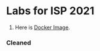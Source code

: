 # Labs for ISP 2021
1) Here is [Docker Image](https://hub.docker.com/repository/docker/ivangin/lab1-guess).
### Cleaned
